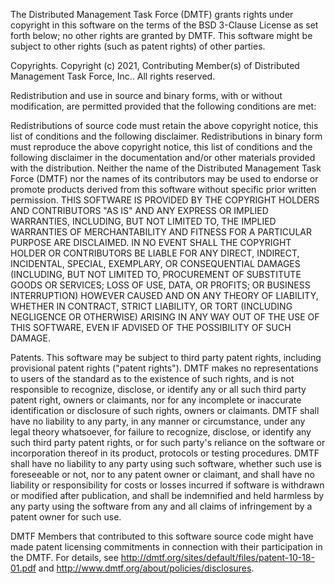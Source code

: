 The Distributed Management Task Force (DMTF) grants rights under copyright in this software on the terms of the BSD 3-Clause License as set forth below; no other rights are granted by DMTF. This software might be subject to other rights (such as patent rights) of other parties.

Copyrights.
Copyright (c) 2021, Contributing Member(s) of Distributed Management Task Force, Inc.. All rights reserved.

Redistribution and use in source and binary forms, with or without modification, are permitted provided that the following conditions are met:

Redistributions of source code must retain the above copyright notice, this list of conditions and the following disclaimer.
Redistributions in binary form must reproduce the above copyright notice, this list of conditions and the following disclaimer in the documentation and/or other materials provided with the distribution.
Neither the name of the Distributed Management Task Force (DMTF) nor the names of its contributors may be used to endorse or promote products derived from this software without specific prior written permission.
THIS SOFTWARE IS PROVIDED BY THE COPYRIGHT HOLDERS AND CONTRIBUTORS "AS IS" AND ANY EXPRESS OR IMPLIED WARRANTIES, INCLUDING, BUT NOT LIMITED TO, THE IMPLIED WARRANTIES OF MERCHANTABILITY AND FITNESS FOR A PARTICULAR PURPOSE ARE DISCLAIMED. IN NO EVENT SHALL THE COPYRIGHT HOLDER OR CONTRIBUTORS BE LIABLE FOR ANY DIRECT, INDIRECT, INCIDENTAL, SPECIAL, EXEMPLARY, OR CONSEQUENTIAL DAMAGES (INCLUDING, BUT NOT LIMITED TO, PROCUREMENT OF SUBSTITUTE GOODS OR SERVICES; LOSS OF USE, DATA, OR PROFITS; OR BUSINESS INTERRUPTION) HOWEVER CAUSED AND ON ANY THEORY OF LIABILITY, WHETHER IN CONTRACT, STRICT LIABILITY, OR TORT (INCLUDING NEGLIGENCE OR OTHERWISE) ARISING IN ANY WAY OUT OF THE USE OF THIS SOFTWARE, EVEN IF ADVISED OF THE POSSIBILITY OF SUCH DAMAGE.

Patents.
This software may be subject to third party patent rights, including provisional patent rights ("patent rights"). DMTF makes no representations to users of the standard as to the existence of such rights, and is not responsible to recognize, disclose, or identify any or all such third party patent right, owners or claimants, nor for any incomplete or inaccurate identification or disclosure of such rights, owners or claimants. DMTF shall have no liability to any party, in any manner or circumstance, under any legal theory whatsoever, for failure to recognize, disclose, or identify any such third party patent rights, or for such party's reliance on the software or incorporation thereof in its product, protocols or testing procedures. DMTF shall have no liability to any party using such software, whether such use is foreseeable or not, nor to any patent owner or claimant, and shall have no liability or responsibility for costs or losses incurred if software is withdrawn or modified after publication, and shall be indemnified and held harmless by any party using the software from any and all claims of infringement by a patent owner for such use.

DMTF Members that contributed to this software source code might have made patent licensing commitments in connection with their participation in the DMTF. For details, see http://dmtf.org/sites/default/files/patent-10-18-01.pdf and http://www.dmtf.org/about/policies/disclosures.